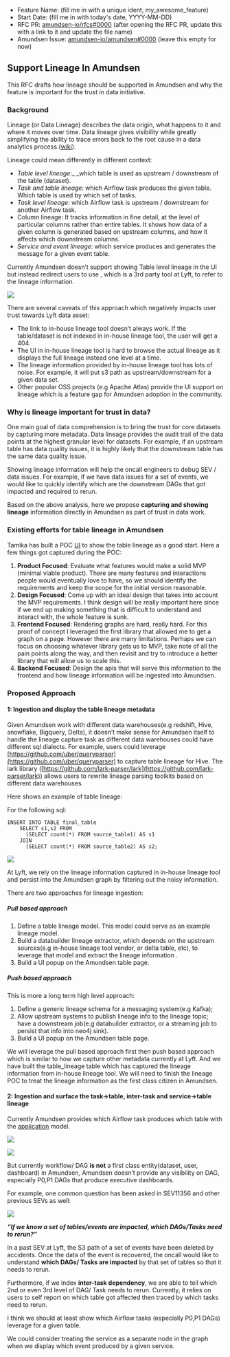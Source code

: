 - Feature Name: (fill me in with a unique ident, my_awesome_feature)
- Start Date: (fill me in with today's date, YYYY-MM-DD)
- RFC PR: [amundsen-io/rfcs#0000](https://github.com/amundsen-io/rfcs/pull/0000) (after opening the RFC PR, update this with a link to it and update the file name)
- Amundsen Issue: [amundsen-io/amundsen#0000](https://github.com/amundsen-io/amundsen/issues/0000) (leave this empty for now)

## Support Lineage In Amundsen


This RFC drafts how lineage should be supported in Amundsen and why the feature is important for the trust in data initiative.


### Background

Lineage (or Data Lineage) describes the data origin, what happens to it and where it moves over time. Data lineage gives visibility while greatly simplifying the ability to trace errors back to the root cause in a data analytics process.([wiki](https://en.wikipedia.org/wiki/Data_lineage)).

Lineage could mean differently in different context:



*   _Table level lineage_:_ _which table is used as upstream / downstream of the table (dataset).
*   _Task and table lineage_: which Airflow task produces the given table. Which table is used by which set of tasks.
*   _Task level lineage_: which Airflow task is upstream / downstream for another Airflow task.
*   Column lineage: It tracks information in fine detail, at the level of particular columns rather than entire tables. It shows how data of a given column is generated based on upstream columns, and how it affects which downstream columns.
*   _Service and event lineage_: which service produces and generates the message for a given event table.

Currently Amundsen doesn’t support showing Table level lineage in the UI but instead redirect users to use  , which is a 3rd party tool at Lyft, to refer to the lineage information.

![](imgs/003/img1.png)

There are several caveats of this approach which negatively impacts user trust towards Lyft data asset:



*   The link to in-house lineage tool doesn’t always work. If the table/dataset is not indexed in in-house lineage tool, the user will get a 404.
*   The UI in in-house lineage tool is hard to browse the actual lineage as it displays the full lineage instead one level at a time.
*   The lineage information provided by in-house lineage tool has lots of noise. For example, it will put s3 path as upstream/downstream for a given data set.
*   Other popular OSS projects (e.g Apache Atlas) provide the UI support on lineage which is a feature gap for Amundsen adoption in the community.


### Why is lineage important for trust in data?

One main goal of data comprehension is to bring the trust for core datasets by capturing more metadata. Data lineage provides the audit trail of the data points at the highest granular level for datasets. For example, if an upstream table has data quality issues, it is highly likely that the downstream table has the same data quality issue.

Showing lineage information will help the oncall engineers to debug SEV / data issues. For example, if we have data issues for a set of events, we would like to quickly identify which are the downstream DAGs that got impacted and required to rerun.

Based on the above analysis, here we propose **capturing and showing lineage** information directly in Amundsen as part of trust in data work.


### Existing efforts for table lineage in Amundsen

Tamika has built a POC [UI](https://github.com/lyft/amundsenfrontendlibrary/pull/349) to show the table lineage as a good start.  Here a few things got captured during the POC:



1. **Product Focused**: Evaluate what features would make a solid MVP (minimal viable product). There are many features and interactions people would eventually love to have, so we should identify the requirements and keep the scope for the initial version reasonable.
2. **Design Focused**: Come up with an ideal design that takes into account the MVP requirements. I think design will be really important here since if we end up making something that is difficult to understand and interact with, the whole feature is sunk.
3. **Frontend Focused**: Rendering graphs are hard, really hard. For this proof of concept I leveraged the first library that allowed me to get a graph on a page. However there are many limitations. Perhaps we can focus on choosing whatever library gets us to MVP, take note of all the pain points along the way, and then revisit and try to introduce a better library that will allow us to scale this.
4. **Backend Focused**: Design the apis that will serve this information to the frontend and how lineage information will be ingested into Amundsen.


### Proposed Approach


#### 1: Ingestion and display the table lineage metadata

Given Amundsen work with different data warehouses(e.g redshift, Hive, snowflake, Bigquery, Delta), it doesn’t make sense for Amundsen itself to handle the lineage capture task as different data warehouses could have different sql dialects. For example, users could leverage [https://github.com/uber/queryparser](https://github.com/uber/queryparser) to capture table lineage for Hive. The lark library ([https://github.com/lark-parser/lark](https://github.com/lark-parser/lark)) allows users to rewrite lineage parsing toolkits based on different data warehouses.

Here shows an example of table lineage:

For the following sql:


```
INSERT INTO TABLE final_table
    SELECT s1,s2 FROM
      (SELECT count(*) FROM source_table1) AS s1
    JOIN
      (SELECT count(*) FROM source_table2) AS s2;
```

![](imgs/003/img2.png)

At Lyft, we rely on the lineage information captured in in-house lineage tool and persist into the Amundsen graph by filtering out the noisy information.

There are two approaches for lineage ingestion:


##### **Pull based approach**



1. Define a table lineage model. This model could serve as an example lineage model.
2. Build a databuilder lineage extractor, which depends on the upstream sources(e.g in-house lineage tool vendor, or delta table, etc), to leverage that model and extract the lineage information .
3. Build a UI popup on the Amundsen table page.


##### **Push based approach**

This is more a long term high level approach:



1. Define a generic lineage schema for a messaging system(e.g Kafka);
2. Allow upstream systems to publish lineage info to the lineage topic; have a downstream job(e.g databuilder extractor, or a streaming job to persist that info into neo4j sink).
3. Build a UI popup on the Amundsen table page.

We will leverage the pull based approach first then push based approach which is similar to how we capture other metadata currently at Lyft. And we have built the table_lineage table which has captured the lineage information from in-house lineage tool. We will need to finish the lineage POC to treat the lineage information  as the first class citizen in Amundsen.


#### 2: Ingestion and surface the task->table, inter-task and service->table lineage

Currently Amundsen provides which Airflow task produces which table with the [application](https://github.com/amundsen-io/amundsendatabuilder/blob/master/databuilder/models/application.py) model.

![](imgs/003/img3.png)

![](imgs/003/img4.png)

But currently workflow/ DAG **is not** a first class entity(dataset, user, dashboard) in Amundsen, Amundsen doesn’t provide any visibility on DAG, especially P0,P1 DAGs that produce executive dashboards.

For example, one common question has been asked in SEV11356 and other previous SEVs as well:

![](imgs/003/img5.png)


**_“If we know a set of tables/events are impacted, which DAGs/Tasks need to rerun?”_**

In a past SEV at Lyft, the S3 path of a set of events have been deleted by accidents. Once the data of the event is recovered, the oncall would like to understand **which DAGs/ Tasks are impacted** by that set of tables so that it needs to rerun.

Furthermore, if we index **inter-task dependency**, we are able to tell which 2nd or even 3rd level of DAG/ Task needs to rerun. Currently, it relies on users to self report on which table got affected then traced by which tasks need to rerun.

I think we should at least show which Airflow tasks (especially P0,P1 DAGs) leverage for a given table.

We could consider treating the service as a separate node in the graph when we display which event produced by a given service.
